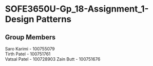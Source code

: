 # SOFE3650U-Gp_18-Assignment_1-Design Patterns

## Group Members

Saro Karimi - 100755079 <br>
Tirth Patel - 100751761<br>
Vatsal Patel - 100728903
Zain Butt - 100751676


